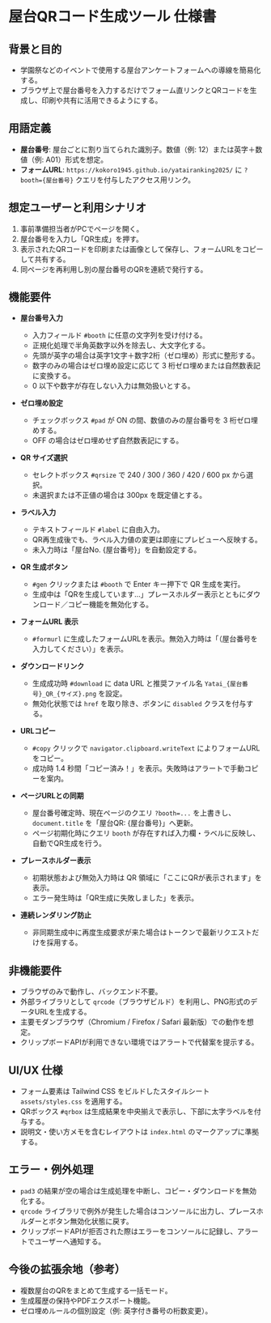# 屋台QRコード生成ツール 仕様書

## 背景と目的
- 学園祭などのイベントで使用する屋台アンケートフォームへの導線を簡易化する。
- ブラウザ上で屋台番号を入力するだけでフォーム直リンクとQRコードを生成し、印刷や共有に活用できるようにする。

## 用語定義
- **屋台番号**: 屋台ごとに割り当てられた識別子。数値（例: 12）または英字＋数値（例: A01）形式を想定。
- **フォームURL**: `https://kokoro1945.github.io/yatairanking2025/` に `?booth={屋台番号}` クエリを付与したアクセス用リンク。

## 想定ユーザーと利用シナリオ
1. 事前準備担当者がPCでページを開く。
2. 屋台番号を入力し「QR生成」を押す。
3. 表示されたQRコードを印刷または画像として保存し、フォームURLをコピーして共有する。
4. 同ページを再利用し別の屋台番号のQRを連続で発行する。

## 機能要件
- **屋台番号入力**
  - 入力フィールド `#booth` に任意の文字列を受け付ける。
  - 正規化処理で半角英数字以外を除去し、大文字化する。
  - 先頭が英字の場合は英字1文字＋数字2桁（ゼロ埋め）形式に整形する。
  - 数字のみの場合はゼロ埋め設定に応じて 3 桁ゼロ埋めまたは自然数表記に変換する。
  - 0 以下や数字が存在しない入力は無効扱いとする。

- **ゼロ埋め設定**
  - チェックボックス `#pad` が ON の間、数値のみの屋台番号を 3 桁ゼロ埋めする。
  - OFF の場合はゼロ埋めせず自然数表記にする。

- **QR サイズ選択**
  - セレクトボックス `#qrsize` で 240 / 300 / 360 / 420 / 600 px から選択。
  - 未選択または不正値の場合は 300px を既定値とする。

- **ラベル入力**
  - テキストフィールド `#label` に自由入力。
  - QR再生成後でも、ラベル入力値の変更は即座にプレビューへ反映する。
  - 未入力時は「屋台No. {屋台番号}」を自動設定する。

- **QR 生成ボタン**
  - `#gen` クリックまたは `#booth` で Enter キー押下で QR 生成を実行。
  - 生成中は「QRを生成しています…」プレースホルダー表示とともにダウンロード／コピー機能を無効化する。

- **フォームURL 表示**
  - `#formurl` に生成したフォームURLを表示。無効入力時は「（屋台番号を入力してください）」を表示。

- **ダウンロードリンク**
  - 生成成功時 `#download` に data URL と推奨ファイル名 `Yatai_{屋台番号}_QR_{サイズ}.png` を設定。
  - 無効化状態では `href` を取り除き、ボタンに `disabled` クラスを付与する。

- **URLコピー**
  - `#copy` クリックで `navigator.clipboard.writeText` によりフォームURLをコピー。
  - 成功時 1.4 秒間「コピー済み！」を表示。失敗時はアラートで手動コピーを案内。

- **ページURLとの同期**
  - 屋台番号確定時、現在ページのクエリ `?booth=...` を上書きし、`document.title` を「屋台QR: {屋台番号}」へ更新。
  - ページ初期化時にクエリ `booth` が存在すれば入力欄・ラベルに反映し、自動でQR生成を行う。

- **プレースホルダー表示**
  - 初期状態および無効入力時は QR 領域に「ここにQRが表示されます」を表示。
  - エラー発生時は「QR生成に失敗しました」を表示。

- **連続レンダリング防止**
  - 非同期生成中に再度生成要求が来た場合はトークンで最新リクエストだけを採用する。

## 非機能要件
- ブラウザのみで動作し、バックエンド不要。
- 外部ライブラリとして `qrcode`（ブラウザビルド）を利用し、PNG形式のデータURLを生成する。
- 主要モダンブラウザ（Chromium / Firefox / Safari 最新版）での動作を想定。
- クリップボードAPIが利用できない環境ではアラートで代替案を提示する。

## UI/UX 仕様
- フォーム要素は Tailwind CSS をビルドしたスタイルシート `assets/styles.css` を適用する。
- QRボックス `#qrbox` は生成結果を中央揃えで表示し、下部に太字ラベルを付与する。
- 説明文・使い方メモを含むレイアウトは `index.html` のマークアップに準拠する。

## エラー・例外処理
- `pad3` の結果が空の場合は生成処理を中断し、コピー・ダウンロードを無効化する。
- `qrcode` ライブラリで例外が発生した場合はコンソールに出力し、プレースホルダーとボタン無効化状態に戻す。
- クリップボードAPIが拒否された際はエラーをコンソールに記録し、アラートでユーザーへ通知する。

## 今後の拡張余地（参考）
- 複数屋台のQRをまとめて生成する一括モード。
- 生成履歴の保持やPDFエクスポート機能。
- ゼロ埋めルールの個別設定（例: 英字付き番号の桁数変更）。

